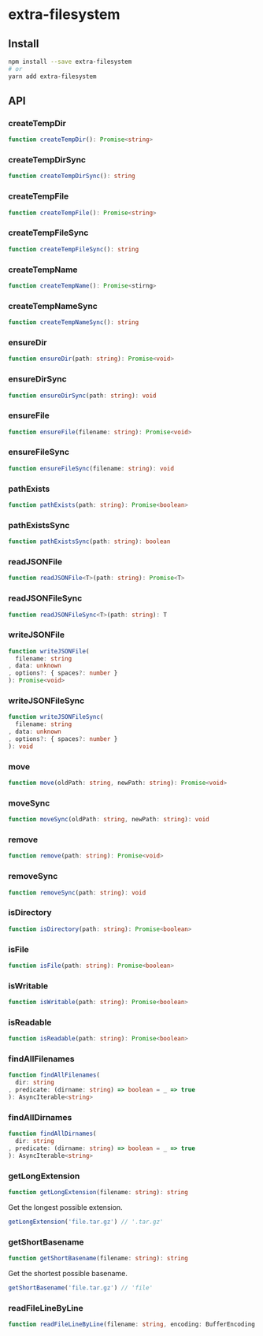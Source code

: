 # extra-filesystem

## Install

```sh
npm install --save extra-filesystem
# or
yarn add extra-filesystem
```

## API

### createTempDir

```ts
function createTempDir(): Promise<string>
```

### createTempDirSync

```ts
function createTempDirSync(): string
```

### createTempFile

```ts
function createTempFile(): Promise<string>
```

### createTempFileSync

```ts
function createTempFileSync(): string
```

### createTempName

```ts
function createTempName(): Promise<stirng>
```

### createTempNameSync

```ts
function createTempNameSync(): string
```

### ensureDir

```ts
function ensureDir(path: string): Promise<void>
```

### ensureDirSync

```ts
function ensureDirSync(path: string): void
```

### ensureFile

```ts
function ensureFile(filename: string): Promise<void>
```

### ensureFileSync

```ts
function ensureFileSync(filename: string): void
```

### pathExists

```ts
function pathExists(path: string): Promise<boolean>
```

### pathExistsSync

```ts
function pathExistsSync(path: string): boolean
```

### readJSONFile

```ts
function readJSONFile<T>(path: string): Promise<T>
```

### readJSONFileSync

```ts
function readJSONFileSync<T>(path: string): T
```

### writeJSONFile

```ts
function writeJSONFile(
  filename: string
, data: unknown
, options?: { spaces?: number }
): Promise<void>
```

### writeJSONFileSync

```ts
function writeJSONFileSync(
  filename: string
, data: unknown
, options?: { spaces?: number }
): void
```

### move

```ts
function move(oldPath: string, newPath: string): Promise<void>
```

### moveSync

```ts
function moveSync(oldPath: string, newPath: string): void
```

### remove

```ts
function remove(path: string): Promise<void>
```

### removeSync

```ts
function removeSync(path: string): void
```

### isDirectory

```ts
function isDirectory(path: string): Promise<boolean>
```

### isFile

```ts
function isFile(path: string): Promise<boolean>
```

### isWritable

```ts
function isWritable(path: string): Promise<boolean>
```

### isReadable

```ts
function isReadable(path: string): Promise<boolean>
```

### findAllFilenames

```ts
function findAllFilenames(
  dir: string
, predicate: (dirname: string) => boolean = _ => true
): AsyncIterable<string>
```

### findAllDirnames

```ts
function findAllDirnames(
  dir: string
, predicate: (dirname: string) => boolean = _ => true
): AsyncIterable<string>
```

### getLongExtension

```ts
function getLongExtension(filename: string): string
```

Get the longest possible extension.

```ts
getLongExtension('file.tar.gz') // '.tar.gz'
```

### getShortBasename

```ts
function getShortBasename(filename: string): string
```

Get the shortest possible basename.

```ts
getShortBasename('file.tar.gz') // 'file'
```

### readFileLineByLine

```ts
function readFileLineByLine(filename: string, encoding: BufferEncoding = 'utf-8'): AsyncIterable<string>
```
